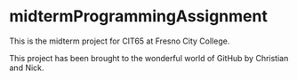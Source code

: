 midtermProgrammingAssignment
============================

This is the midterm project for CIT65 at Fresno City College. 

This project has been brought to the wonderful world of GitHub by Christian and Nick. 
